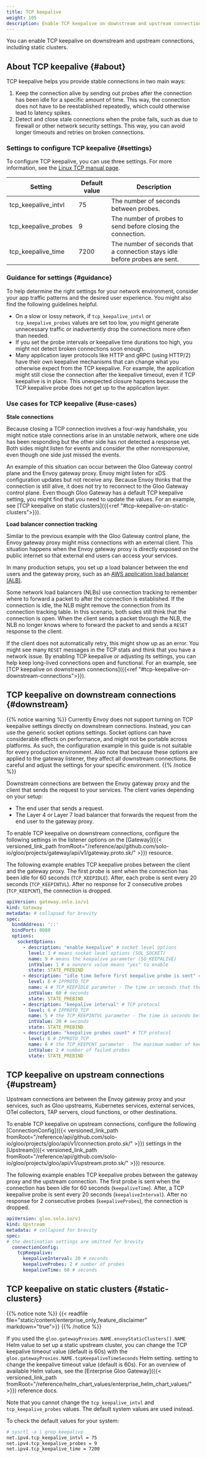 ```yaml
---
title: TCP keepalive
weight: 105
description: Enable TCP keepalive on downstream and upstream connections
---
```


You can enable TCP keepalive on downstream and upstream connections, including static clusters.

## About TCP keepalive {#about}

TCP keepalive helps you provide stable connections in two main ways:

1) Keep the connection alive by sending out probes after the connection has been idle for a specific amount of time. This way, the connection does not have to be reestablished repeatedly, which could otherwise lead to latency spikes.
2) Detect and close stale connections when the probe fails, such as due to firewall or other network security settings. This way, you can avoid longer timeouts and retries on broken connections.

### Settings to configure TCP keepalive {#settings}

To configure TCP keepalive, you can use three settings. For more information, see the [Linux TCP manual page](https://man7.org/linux/man-pages/man7/tcp.7.html).

| Setting | Default value | Description |
| --- | --- | --- |
| tcp_keepalive_intvl | 75 | The number of seconds between probes. |
| tcp_keepalive_probes | 9 | The number of probes to send before closing the connection. |
| tcp_keepalive_time | 7200 | The number of seconds that a connection stays idle before probes are sent. |

### Guidance for settings {#guidance}

To help determine the right settings for your network environment, consider your app traffic patterns and the desired user experience. You might also find the following guidelines helpful.

* On a slow or lossy network, if `tcp_keepalive_intvl` or `tcp_keepalive_probes` values are set too low, you might generate unnecessary traffic or inadvertently drop the connections more often than needed.
* If you set the probe intervals or keepalive time durations too high, you might not detect broken connections soon enough.
* Many application layer protocols like HTTP and gRPC (using HTTP/2) have their own keepalive mechanisms that can change what you otherwise expect from the TCP keepalive. For example, the application might still close the connection after the keepalive timeout, even if TCP keepalive is in place. This unexpected closure happens because the TCP keepalive probe does not get up to the application layer.  

### Use cases for TCP keepalive {#use-cases}

**Stale connections**

Because closing a TCP connection involves a four-way handshake, you might notice stale connections arise in an unstable network, where one side has been responding but the other side has not detected a response yet. Both sides might listen for events and consider the other nonresponsive, even though one side just missed the events.

An example of this situation can occur between the Gloo Gateway control plane and the Envoy gateway proxy. Envoy might listen for xDS configuration updates but not receive any. Because Envoy thinks that the connection is still alive, it does not try to reconnect to the Gloo Gateway control plane. Even though Gloo Gateway has a default TCP keepalive setting, you might find that you need to update the values. For an example, see [TCP keepalive on static clusters]({{<ref "#tcp-keepalive-on-static-clusters">}}).

**Load balancer connection tracking**

Similar to the previous example with the Gloo Gateway control plane, the Envoy gateway proxy might miss connections with an external client. This situation happens when the Envoy gateway proxy is directly exposed on the public internet so that external end users can access your services.

In many production setups, you set up a load balancer between the end users and the gateway proxy, such as an [AWS application load balancer (ALB)](https://docs.aws.amazon.com/elasticloadbalancing/latest/application/introduction.html).

Some network load balancers (NLBs) use connection tracking to remember where to forward a packet to after the connection is established. If the connection is idle, the NLB might remove the connection from its connection tracking table. In this scenario, both sides still think that the connection is open. When the client sends a packet through the NLB, the NLB no longer knows where to forward the packet to and sends a `RESET` response to the client.

If the client does not automatically retry, this might show up as an error. You might see many `RESET` messages in the TCP stats and think that you have a network issue. By enabling TCP keepalive or adjusting its settings, you can help keep long-lived connections open and functional. For an example, see [TCP keepalive on downstream connections]({{<ref "#tcp-keepalive-on-downstream-connections">}}).

## TCP keepalive on downstream connections {#downstream}

{{% notice warning %}}
Currently Envoy does not support turning on TCP keepalive settings directly on downstream connections. Instead, you can use the generic socket options settings. Socket options can have considerable effects on performance, and might not be portable across platforms. As such, the configuration example in this guide is not suitable for every production environment. Also note that because these options are applied to the gateway listener, they affect all downstream connections. Be careful and adjust the settings for your specific environment.
{{% /notice %}}

Downstream connections are between the Envoy gateway proxy and the client that sends the request to your services. The client varies depending on your setup:

* The end user that sends a request.
* The Layer 4 or Layer 7 load balancer that forwards the request from the end user to the gateway proxy.

To enable TCP keepalive on downstream connections, configure the following settings in the listener options on the [Gateway]({{< versioned_link_path fromRoot="/reference/api/github.com/solo-io/gloo/projects/gateway/api/v1/gateway.proto.sk/" >}}) resource.

The following example enables TCP keepalive probes between the client and the gateway proxy. The first probe is sent when the connection has been idle for 60 seconds (`TCP_KEEPIDLE`). After, each probe is sent every 20 seconds (`TCP_KEEPINTVL`). After no response for 2 consecutive probes (`TCP_KEEPCNT`), the connection is dropped.

```yaml
apiVersion: gateway.solo.io/v1
kind: Gateway
metadata: # collapsed for brevity
spec:
  bindAddress: '::'
  bindPort: 8080
  options:
    socketOptions:
      - description: "enable keepalive" # socket level options
        level: 1 # means socket level options (SOL_SOCKET)
        name: 9 # means the keepalive parameter (SO_KEEPALIVE)
        intValue: 1 # a nonzero value means "yes" to enable
        state: STATE_PREBIND
      - description: "idle time before first keepalive probe is sent" # TCP protocol
        level: 6 # IPPROTO_TCP
        name: 4 # TCP_KEEPIDLE parameter - The time in seconds that the connection is idle before TCP starts sending keepalive probes.
        intValue: 60 # seconds
        state: STATE_PREBIND
      - description: "keepalive interval" # TCP protocol
        level: 6 # IPPROTO_TCP
        name: 5 # the TCP_KEEPINTVL parameter - The time in seconds between individual keepalive probes.
        intValue: 20 # seconds
        state: STATE_PREBIND
      - description: "keepalive probes count" # TCP protocol
        level: 6 # IPPROTO_TCP
        name: 6 # the TCP_KEEPCNT parameter - The maximum number of keepalive probes that TCP sends before dropping the connection.
        intValue: 2 # number of failed probes
        state: STATE_PREBIND
```

## TCP keepalive on upstream connections {#upstream}

Upstream connections are between the Envoy gateway proxy and your services, such as Gloo upstreams, Kubernetes services, external services, OTel collectors, TAP servers, cloud functions, or other destinations.

To enable TCP keepalive on upstream connections, configure the following [ConnectionConfig]({{< versioned_link_path fromRoot="/reference/api/github.com/solo-io/gloo/projects/gloo/api/v1/connection.proto.sk/" >}}) settings in the
[Upstream]({{< versioned_link_path fromRoot="/reference/api/github.com/solo-io/gloo/projects/gloo/api/v1/upstream.proto.sk/" >}}) resource.

The following example enables TCP keepalive probes between the gateway proxy and the upstream connection. The first probe is sent when the connection has been idle for 60 seconds (`keepaliveTime`). After, a TCP keepalive probe is sent every 20 seconds (`keepaliveInterval`). After no response for 2 consecutive probes (`keepaliveProbes`), the connection is dropped.

```yaml
apiVersion: gloo.solo.io/v1
kind: Upstream
metadata: # collapsed for brevity
spec:
# the destination settings are omitted for brevity
  connectionConfig:
    tcpKeepalive:
      keepaliveInterval: 20 # seconds
      keepaliveProbes: 2 # number of probes
      keepaliveTime: 60 # seconds
```

## TCP keepalive on static clusters {#static-clusters}

{{% notice note %}}
{{< readfile file="static/content/enterprise_only_feature_disclaimer" markdown="true">}}
{{% /notice %}}

If you used the `gloo.gatewayProxies.NAME.envoyStaticClusters[].NAME` Helm value to set up a static upstream cluster, you can change the TCP keepalive timeout value (default is 60s) with the `gloo.gatewayProxies.NAME.tcpKeepaliveTimeSeconds` Helm setting. 
setting to change the keepalive timeout value (default is 60s). For an overview of available Helm values, see the
[Enterprise Gloo Gateway]({{< versioned_link_path fromRoot="/reference/helm_chart_values/enterprise_helm_chart_values/" >}}) reference docs.

Note that you cannot change the `tcp_keepalive_intvl` and `tcp_keepalive_probes` values. The default system values are used instead. 

To check the default values for your system:

```bash
# sysctl -a | grep keepalive
net.ipv4.tcp_keepalive_intvl = 75
net.ipv4.tcp_keepalive_probes = 9
net.ipv4.tcp_keepalive_time = 7200
```
